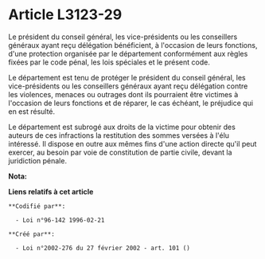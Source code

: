 # Article L3123-29

Le président du conseil général, les vice-présidents ou les conseillers généraux ayant reçu délégation bénéficient, à
l'occasion de leurs fonctions, d'une protection organisée par le département conformément aux règles fixées par le code
pénal, les lois spéciales et le présent code.

Le département est tenu de protéger le président du conseil général, les vice-présidents ou les conseillers généraux ayant
reçu délégation contre les violences, menaces ou outrages dont ils pourraient être victimes à l'occasion de leurs fonctions
et de réparer, le cas échéant, le préjudice qui en est résulté.

Le département est subrogé aux droits de la victime pour obtenir des auteurs de ces infractions la restitution des sommes
versées à l'élu intéressé. Il dispose en outre aux mêmes fins d'une action directe qu'il peut exercer, au besoin par voie de
constitution de partie civile, devant la juridiction pénale.

**Nota:**



**Liens relatifs à cet article**

	**Codifié par**:

	  - Loi n°96-142 1996-02-21

	**Créé par**:

	  - Loi n°2002-276 du 27 février 2002 - art. 101 ()
